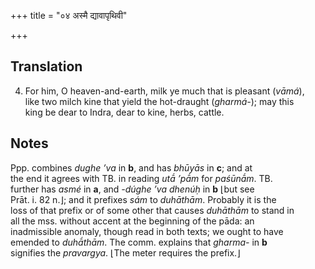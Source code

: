 +++
title = "०४ अस्मै द्यावापृथिवी"

+++
## Translation
4. For him, O heaven-and-earth, milk ye much that is pleasant (*vāmá*),  
like two milch kine that yield the hot-draught (*gharmá-*); may this  
king be dear to Indra, dear to kine, herbs, cattle.

## Notes
Ppp. combines *dughe ’va* in **b**, and has *bhūyās* in **c**; and at  
the end it agrees with TB. in reading *utā́ ’pā́m* for *paśūnā́m*. TB.  
further has *asmé* in **a**, and *-dúghe ’va dhenúḥ* in **b** ⌊but see  
Prāt. i. 82 n.⌋; and it prefixes *sám* to *duhāthām*. Probably it is the  
loss of that prefix or of some other that causes *duhāthām* to stand in  
all the mss. without accent at the beginning of the pāda: an  
inadmissible anomaly, though read in both texts; we ought to have  
emended to *duhā́thām*. The comm. explains that *gharma-* in **b**  
signifies the *pravargya*. ⌊The meter requires the prefix.⌋
